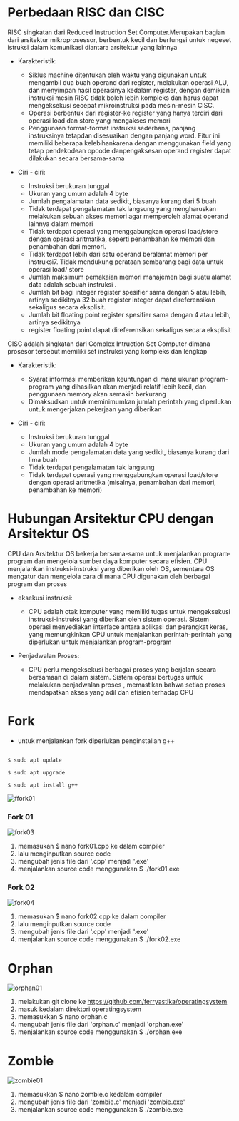 # Perbedaan RISC dan CISC 

RISC singkatan dari Reduced Instruction Set Computer.Merupakan bagian dari arsitektur
mikroprosessor, berbentuk kecil dan berfungsi untuk negeset istruksi dalam komunikasi
diantara arsitektur yang lainnya

- Karakteristik:
  - Siklus machine ditentukan oleh waktu yang digunakan untuk mengambil dua buah
    operand dari register, melakukan operasi ALU, dan menyimpan hasil operasinya kedalam
    register, dengan demikian instruksi mesin RISC tidak boleh lebih kompleks dan harus dapat
    mengeksekusi secepat mikroinstruksi pada mesin-mesin CISC.
  - Operasi berbentuk dari register-ke register yang hanya terdiri dari operasi load dan
    store yang mengakses memori
  - Penggunaan format-format instruksi sederhana, panjang instruksinya tetapdan
    disesuaikan dengan panjang word. Fitur ini memiliki beberapa kelebihankarena dengan
    menggunakan field yang tetap pendekodean opcode danpengaksesan operand register dapat
    dilakukan secara bersama-sama

- Ciri - ciri:
  - Instruksi berukuran tunggal
  - Ukuran yang umum adalah 4 byte
  - Jumlah pengalamatan data sedikit, biasanya kurang dari 5 buah
  - Tidak terdapat pengalamatan tak langsung yang mengharuskan melakukan sebuah
    akses memori agar memperoleh alamat operand lainnya dalam memori
  - Tidak terdapat operasi yang menggabungkan operasi load/store dengan operasi
    aritmatika, seperti penambahan ke memori dan penambahan dari memori.
  - Tidak terdapat lebih dari satu operand beralamat memori per instruksi7. Tidak
    mendukung perataan sembarang bagi data untuk operasi load/ store
  - Jumlah maksimum pemakaian memori manajemen bagi suatu alamat data adalah
    sebuah instruksi .
  - Jumlah bit bagi integer register spesifier sama dengan 5 atau lebih, artinya sedikitnya
    32 buah register integer dapat direferensikan sekaligus secara eksplisit.
  - Jumlah bit floating point register spesifier sama dengan 4 atau lebih, artinya sedikitnya
  - register floating point dapat direferensikan sekaligus secara eksplisit

CISC adalah singkatan dari Complex Intruction Set Computer dimana prosesor tersebut
memiliki set instruksi yang kompleks dan lengkap

- Karakteristik:
  - Syarat informasi memberikan keuntungan di mana ukuran program-program yang
    dihasilkan akan menjadi relatif lebih kecil, dan penggunaan memory akan semakin
    berkurang
  - Dimaksudkan untuk meminimumkan jumlah perintah yang diperlukan untuk
    mengerjakan pekerjaan yang diberikan

- Ciri - ciri:
  - Instruksi berukuran tunggal
  - Ukuran yang umum adalah 4 byte
  - Jumlah mode pengalamatan data yang sedikit, biasanya kurang dari lima buah
  - Tidak terdapat pengalamatan tak langsung
  - Tidak terdapat operasi yang menggabungkan operasi load/store dengan operasi
    aritmetika (misalnya, penambahan dari memori, penambahan ke memori)

# Hubungan Arsitektur CPU dengan Arsitektur OS
CPU dan Arsitektur OS bekerja bersama-sama untuk menjalankan program-program dan mengelola sumber daya komputer secara efisien. CPU menjalankan instruksi-instruksi yang diberikan oleh OS, sementara OS mengatur dan mengelola cara di mana CPU digunakan oleh berbagai program dan proses

 - eksekusi instruksi:
    - CPU adalah otak komputer yang memiliki tugas untuk mengeksekusi instruksi-instruksi yang diberikan oleh sistem operasi. Sistem operasi menyediakan interface            antara aplikasi dan perangkat keras, yang memungkinkan CPU untuk menjalankan perintah-perintah yang diperlukan untuk menjalankan program-program

- Penjadwalan Proses:
    - CPU perlu mengeksekusi berbagai proses yang berjalan secara bersamaan di dalam sistem. Sistem operasi bertugas untuk melakukan penjadwalan proses , memastikan         bahwa setiap proses mendapatkan akses yang adil dan efisien terhadap CPU

# Fork
- untuk menjalankan fork diperlukan penginstallan g++ 

```sh$ su root

$ sudo apt update

$ sudo apt upgrade

$ sudo apt install g++
```



![ffork01](https://github.com/febiana0/SysOP24-3123521013/assets/148712001/0d0f6992-1f6c-4a52-b86e-d0c901d95d0f)

### Fork 01


![fork03](https://github.com/febiana0/SysOP24-3123521013/assets/148712001/a0ac3fc6-a6d0-49a5-b724-4e59846e0e86)


  1. memasukan $ nano fork01.cpp ke dalam compiler
  2. lalu menginputkan source code
  3. mengubah jenis file dari '.cpp' menjadi '.exe'
  4. menjalankan source code menggunakan $ ./fork01.exe

### Fork 02


![fork04](https://github.com/febiana0/SysOP24-3123521013/assets/148712001/8c800c93-dee8-4e28-a202-c86b1bb8b2d6)

  1. memasukan $ nano fork02.cpp ke dalam compiler
  2. lalu menginputkan source code
  3. mengubah jenis file dari '.cpp' menjadi '.exe'
  4. menjalankan source code menggunakan $ ./fork02.exe

# Orphan

![orphan01](https://github.com/febiana0/SysOP24-3123521013/assets/148712001/e060a02c-68ab-4156-8b47-fc7e432f7c5b)

  1. melakukan git clone ke https://github.com/ferryastika/operatingsystem
  2. masuk kedalam direktori operatingsystem
  3. memasukkan $ nano orphan.c
  4. mengubah jenis file dari 'orphan.c' menjadi 'orphan.exe'
  5. menjalankan source code menggunakan $ ./orphan.exe

# Zombie

![zombie01](https://github.com/febiana0/SysOP24-3123521013/assets/148712001/c784498a-f5e5-414e-9e27-97e0514541d8)

  1. memasukkan $ nano zombie.c kedalam compiler
  2. mengubah jenis file dari 'zombie.c' menjadi 'zombie.exe'
  3. menjalankan source code menggunakan $ ./zombie.exe




  









